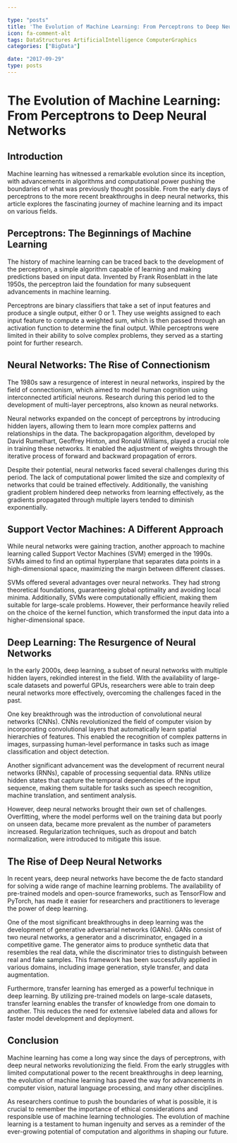 ```yaml
---

type: "posts"
title: 'The Evolution of Machine Learning: From Perceptrons to Deep Neural Networks'
icon: fa-comment-alt
tags: DataStructures ArtificialIntelligence ComputerGraphics
categories: ["BigData"]

date: "2017-09-29"
type: posts
---
```





# The Evolution of Machine Learning: From Perceptrons to Deep Neural Networks

## Introduction

Machine learning has witnessed a remarkable evolution since its inception, with advancements in algorithms and computational power pushing the boundaries of what was previously thought possible. From the early days of perceptrons to the more recent breakthroughs in deep neural networks, this article explores the fascinating journey of machine learning and its impact on various fields.

## Perceptrons: The Beginnings of Machine Learning

The history of machine learning can be traced back to the development of the perceptron, a simple algorithm capable of learning and making predictions based on input data. Invented by Frank Rosenblatt in the late 1950s, the perceptron laid the foundation for many subsequent advancements in machine learning.

Perceptrons are binary classifiers that take a set of input features and produce a single output, either 0 or 1. They use weights assigned to each input feature to compute a weighted sum, which is then passed through an activation function to determine the final output. While perceptrons were limited in their ability to solve complex problems, they served as a starting point for further research.

## Neural Networks: The Rise of Connectionism

The 1980s saw a resurgence of interest in neural networks, inspired by the field of connectionism, which aimed to model human cognition using interconnected artificial neurons. Research during this period led to the development of multi-layer perceptrons, also known as neural networks.

Neural networks expanded on the concept of perceptrons by introducing hidden layers, allowing them to learn more complex patterns and relationships in the data. The backpropagation algorithm, developed by David Rumelhart, Geoffrey Hinton, and Ronald Williams, played a crucial role in training these networks. It enabled the adjustment of weights through the iterative process of forward and backward propagation of errors.

Despite their potential, neural networks faced several challenges during this period. The lack of computational power limited the size and complexity of networks that could be trained effectively. Additionally, the vanishing gradient problem hindered deep networks from learning effectively, as the gradients propagated through multiple layers tended to diminish exponentially.

## Support Vector Machines: A Different Approach

While neural networks were gaining traction, another approach to machine learning called Support Vector Machines (SVM) emerged in the 1990s. SVMs aimed to find an optimal hyperplane that separates data points in a high-dimensional space, maximizing the margin between different classes.

SVMs offered several advantages over neural networks. They had strong theoretical foundations, guaranteeing global optimality and avoiding local minima. Additionally, SVMs were computationally efficient, making them suitable for large-scale problems. However, their performance heavily relied on the choice of the kernel function, which transformed the input data into a higher-dimensional space.

## Deep Learning: The Resurgence of Neural Networks

In the early 2000s, deep learning, a subset of neural networks with multiple hidden layers, rekindled interest in the field. With the availability of large-scale datasets and powerful GPUs, researchers were able to train deep neural networks more effectively, overcoming the challenges faced in the past.

One key breakthrough was the introduction of convolutional neural networks (CNNs). CNNs revolutionized the field of computer vision by incorporating convolutional layers that automatically learn spatial hierarchies of features. This enabled the recognition of complex patterns in images, surpassing human-level performance in tasks such as image classification and object detection.

Another significant advancement was the development of recurrent neural networks (RNNs), capable of processing sequential data. RNNs utilize hidden states that capture the temporal dependencies of the input sequence, making them suitable for tasks such as speech recognition, machine translation, and sentiment analysis.

However, deep neural networks brought their own set of challenges. Overfitting, where the model performs well on the training data but poorly on unseen data, became more prevalent as the number of parameters increased. Regularization techniques, such as dropout and batch normalization, were introduced to mitigate this issue.

## The Rise of Deep Neural Networks

In recent years, deep neural networks have become the de facto standard for solving a wide range of machine learning problems. The availability of pre-trained models and open-source frameworks, such as TensorFlow and PyTorch, has made it easier for researchers and practitioners to leverage the power of deep learning.

One of the most significant breakthroughs in deep learning was the development of generative adversarial networks (GANs). GANs consist of two neural networks, a generator and a discriminator, engaged in a competitive game. The generator aims to produce synthetic data that resembles the real data, while the discriminator tries to distinguish between real and fake samples. This framework has been successfully applied in various domains, including image generation, style transfer, and data augmentation.

Furthermore, transfer learning has emerged as a powerful technique in deep learning. By utilizing pre-trained models on large-scale datasets, transfer learning enables the transfer of knowledge from one domain to another. This reduces the need for extensive labeled data and allows for faster model development and deployment.

## Conclusion

Machine learning has come a long way since the days of perceptrons, with deep neural networks revolutionizing the field. From the early struggles with limited computational power to the recent breakthroughs in deep learning, the evolution of machine learning has paved the way for advancements in computer vision, natural language processing, and many other disciplines.

As researchers continue to push the boundaries of what is possible, it is crucial to remember the importance of ethical considerations and responsible use of machine learning technologies. The evolution of machine learning is a testament to human ingenuity and serves as a reminder of the ever-growing potential of computation and algorithms in shaping our future.